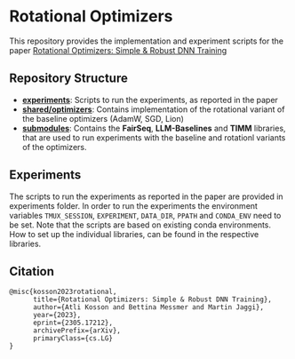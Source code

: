 # Rotational Optimizers
This repository provides the implementation and experiment scripts for the paper [Rotational Optimizers: Simple & Robust DNN Training](https://arxiv.org/abs/2305.17212)

## Repository Structure
* **[experiments](https://github.com/epfml/rotational-optimizers/tree/main/experiments)**: Scripts to run the experiments, as reported in the paper
* **[shared/optimizers](https://github.com/epfml/rotational-optimizers/tree/main/shared/optimizers)**: Contains implementation of the rotational variant of the baseline optimizers (AdamW, SGD, Lion)
* **[submodules](https://github.com/epfml/rotational-optimizers/tree/main/submodules)**: Contains the **FairSeq**, **LLM-Baselines** and **TIMM** libraries, that are used to run experiments with the baseline and rotationl variants of the optimizers.

## Experiments
The scripts to run the experiments as reported in the paper are provided in experiments folder.
In order to run the experiments the environment variables `TMUX_SESSION`, `EXPERIMENT`, `DATA_DIR`, `PPATH` and `CONDA_ENV` need to be set.
Note that the scripts are based on existing conda environments. How to set up the individual libraries, can be found in the respective libraries.

## Citation
```
@misc{kosson2023rotational,
      title={Rotational Optimizers: Simple & Robust DNN Training}, 
      author={Atli Kosson and Bettina Messmer and Martin Jaggi},
      year={2023},
      eprint={2305.17212},
      archivePrefix={arXiv},
      primaryClass={cs.LG}
}
```

